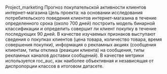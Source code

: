 Project_marketing
Прогноз покупательской активности клиентов интернет-магазина Цель проекта: на основании исследования потребительского поведения клиентов интернет-магазина в течение определенного срока (около 700 дней) построить модель бинарной классификации и определить совершит ли клиент покупку в течение последующих 90 дней. В качестве изучаемых признаков выступают сведения о покупках клиентов (цена товара, количество товара, время совершения покупки), информация о рекламных акциях (сообщения клиентам, типы отклика (реакции клиента) на сообщения, типы рекламных каналов доставки сообщений). В качестве метрики используется roc_auc, как наиболее объективная и независящая от диспропорции классов в итоговом датасете.
